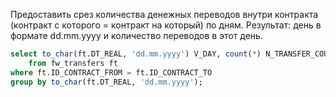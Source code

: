 Предоставить срез количества денежных переводов внутри контракта (контракт с которого = контракт на который) по дням. Результат: день в формате dd.mm.yyyy и количество переводов в этот день.

```sql
select to_char(ft.DT_REAL, 'dd.mm.yyyy') V_DAY, count(*) N_TRANSFER_COUNT
    from fw_transfers ft
where ft.ID_CONTRACT_FROM = ft.ID_CONTRACT_TO
group by to_char(ft.DT_REAL, 'dd.mm.yyyy');
```

